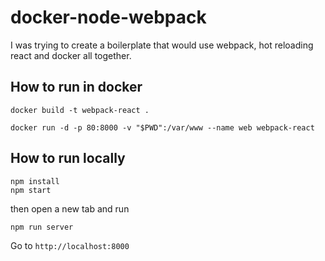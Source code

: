 # docker-node-webpack

I was trying to create a boilerplate that would use webpack, hot reloading react and docker all together.

## How to run in docker
```
docker build -t webpack-react .
```
```
docker run -d -p 80:8000 -v "$PWD":/var/www --name web webpack-react
```

## How to run locally
```
npm install
npm start
```
then open a new tab and run
```
npm run server
```

Go to `http://localhost:8000`
